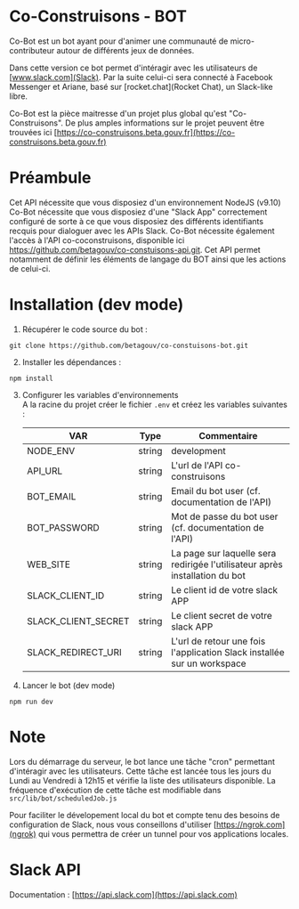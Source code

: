 # Co-Construisons - BOT

Co-Bot est un bot ayant pour d'animer une communauté de micro-contributeur autour de différents jeux de données.

Dans cette version ce bot permet d'intéragir avec les utilisateurs de [www.slack.com](Slack). Par la suite celui-ci sera connecté à Facebook Messenger et Ariane, basé sur [rocket.chat](Rocket Chat), un Slack-like libre.

Co-Bot est la pièce maitresse d'un projet plus global qu'est "Co-Construisons". De plus amples informations sur le projet peuvent être trouvées ici [https://co-construisons.beta.gouv.fr](https://co-construisons.beta.gouv.fr)

# Préambule

Cet API nécessite que vous disposiez d'un environnement NodeJS (v9.10)
Co-Bot nécessite que vous disposiez d'une "Slack App" correctement configuré de sorte à ce que vous disposiez des différents identifiants recquis pour dialoguer avec les APIs Slack.
Co-Bot nécessite également l'accès à l'API co-coconstruisons, disponible ici https://github.com/betagouv/co-constuisons-api.git. Cet API permet notamment de définir les éléments de langage du BOT ainsi que les actions de celui-ci.

# Installation (dev mode)

1. Récupérer le code source du bot :
```
git clone https://github.com/betagouv/co-constuisons-bot.git
```

2. Installer les dépendances :
```
npm install
```

3. Configurer les variables d'environnements  
A la racine du projet créer le fichier ```.env``` et créez les variables suivantes :

	| VAR                     | Type           | Commentaire                                                             			|
	| ----------------------- |----------------| -----------------------------------------------------------------------------|
	| NODE_ENV        				| string         | development|production																									 			|
	| API_URL                 | string         | L'url de l'API co-construisons                                          			|
	| BOT_EMAIL               | string         | Email du bot user (cf. documentation de l'API)																|
	| BOT_PASSWORD            | string         | Mot de passe du bot user (cf. documentation de l'API)                   			|
	| WEB_SITE				        | string         | La page sur laquelle sera redirigée l'utilisateur après installation du bot	|		
	| SLACK_CLIENT_ID         | string         | Le client id de votre slack APP                                         			|
	| SLACK_CLIENT_SECRET     | string         | Le client secret de votre slack APP                                     			|
	| SLACK_REDIRECT_URI      | string         | L'url de retour une fois l'application Slack installée sur un workspace 			|

4. Lancer le bot (dev mode)

```
npm run dev
```

# Note
Lors du démarrage du serveur, le bot lance une tâche "cron" permettant d'intéragir avec les utilisateurs. Cette tâche est lancée tous les jours du Lundi au Vendredi à 12h15 et vérifie la liste des utilisateurs disponible. La fréquence d'exécution de cette tâche est modifiable dans `src/lib/bot/scheduledJob.js`

Pour faciliter le dévelopement local du bot et compte tenu des besoins de configuration de Slack, nous vous conseillons d'utiliser [https://ngrok.com](ngrok) qui vous permettra de créer un tunnel pour vos applications locales.

# Slack API
Documentation : [https://api.slack.com](https://api.slack.com)